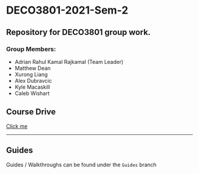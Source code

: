 # DECO3801-2021-Sem-2
## Repository for DECO3801 group work.

### Group Members:
* Adrian Rahul Kamal Rajkamal (Team Leader)
* Matthew Dean
* Xurong Liang
* Alex Dubravcic
* Kyle Macaskill
* Caleb Wishart


## Course Drive
[Click me](https://drive.google.com/drive/folders/1v6n6aQLNhOdGeML8p-2xQhW5GIJP-ltW?ths=true)

___
## Guides
Guides / Walkthroughs can be found under the `Guides` branch